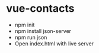 # vue-contacts

- npm init
- npm install json-server
- npm run json
- Open index.html with live server
